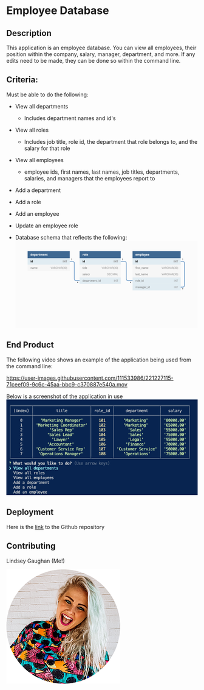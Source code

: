 # Employee Database

## Description
This application is an employee database. You can view all employees, their position within the company, salary, manager, department, and more. If any edits need to be made, they can be done so within the command line. 

## Criteria:
Must be able to do the following:
  
* View all departments
  * Includes department names and id's

* View all roles 
  * Includes job title, role id, the department that role belongs to, and the salary for that role

* View all employees 
  * employee ids, first names, last names, job titles, departments, salaries, and managers that the employees report to

* Add a department 
* Add a role 
* Add an employee 
* Update an employee role 
* Database schema that reflects the following:
![screenshot](./assets/12-sql-homework-demo-01.png)

## End Product 

<!-- Video of application in progress -->
The following video shows an example of the application being used from the command line:

https://user-images.githubusercontent.com/111533986/221227115-71ceef09-9c6c-45aa-bbc9-c370887e540a.mov

<!-- screenshots -->
Below is a screenshot of the application in use
![screenshot](./assets/employeeDatabase.png)

<!-- link -->
## Deployment
Here is the [link](https://gaughanlnnotesaver.herokuapp.com/) to the Github repository

## Contributing
Lindsey Gaughan (Me!) 

![Lindsey Gaughan](./assets/gaughanln.png)





